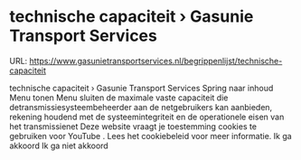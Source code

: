 # technische capaciteit › Gasunie Transport Services

URL: https://www.gasunietransportservices.nl/begrippenlijst/technische-capaciteit

technische capaciteit › Gasunie Transport Services
Spring naar inhoud
Menu tonen
Menu sluiten
de maximale
vaste capaciteit
die detransmissiesysteembeheerder aan de netgebruikers kan aanbieden, rekening houdend met de
systeemintegriteit
en de operationele eisen van het transmissienet
Deze website vraagt je toestemming cookies te gebruiken voor
YouTube
. Lees het
cookiebeleid
voor meer informatie.
Ik ga akkoord
Ik ga niet akkoord